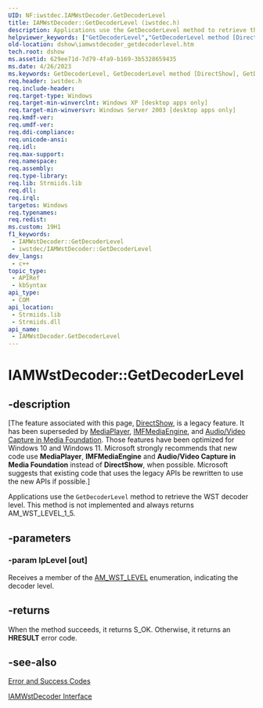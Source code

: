 ```yaml
---
UID: NF:iwstdec.IAMWstDecoder.GetDecoderLevel
title: IAMWstDecoder::GetDecoderLevel (iwstdec.h)
description: Applications use the GetDecoderLevel method to retrieve the WST decoder level. This method is not implemented and always returns AM_WST_LEVEL_1_5.
helpviewer_keywords: ["GetDecoderLevel","GetDecoderLevel method [DirectShow]","GetDecoderLevel method [DirectShow]","IAMWstDecoder interface","IAMWstDecoder interface [DirectShow]","GetDecoderLevel method","IAMWstDecoder.GetDecoderLevel","IAMWstDecoder::GetDecoderLevel","IAMWstDecoderGetDecoderLevel","dshow.iamwstdecoder_getdecoderlevel","iwstdec/IAMWstDecoder::GetDecoderLevel"]
old-location: dshow\iamwstdecoder_getdecoderlevel.htm
tech.root: dshow
ms.assetid: 629ee71d-7d79-4fa9-b169-3b5328659435
ms.date: 4/26/2023
ms.keywords: GetDecoderLevel, GetDecoderLevel method [DirectShow], GetDecoderLevel method [DirectShow],IAMWstDecoder interface, IAMWstDecoder interface [DirectShow],GetDecoderLevel method, IAMWstDecoder.GetDecoderLevel, IAMWstDecoder::GetDecoderLevel, IAMWstDecoderGetDecoderLevel, dshow.iamwstdecoder_getdecoderlevel, iwstdec/IAMWstDecoder::GetDecoderLevel
req.header: iwstdec.h
req.include-header: 
req.target-type: Windows
req.target-min-winverclnt: Windows XP [desktop apps only]
req.target-min-winversvr: Windows Server 2003 [desktop apps only]
req.kmdf-ver: 
req.umdf-ver: 
req.ddi-compliance: 
req.unicode-ansi: 
req.idl: 
req.max-support: 
req.namespace: 
req.assembly: 
req.type-library: 
req.lib: Strmiids.lib
req.dll: 
req.irql: 
targetos: Windows
req.typenames: 
req.redist: 
ms.custom: 19H1
f1_keywords:
 - IAMWstDecoder::GetDecoderLevel
 - iwstdec/IAMWstDecoder::GetDecoderLevel
dev_langs:
 - c++
topic_type:
 - APIRef
 - kbSyntax
api_type:
 - COM
api_location:
 - Strmiids.lib
 - Strmiids.dll
api_name:
 - IAMWstDecoder.GetDecoderLevel
---
```


# IAMWstDecoder::GetDecoderLevel


## -description

\[The feature associated with this page, [DirectShow](/windows/win32/directshow/directshow), is a legacy feature. It has been superseded by [MediaPlayer](/uwp/api/Windows.Media.Playback.MediaPlayer), [IMFMediaEngine](/windows/win32/api/mfmediaengine/nn-mfmediaengine-imfmediaengine), and [Audio/Video Capture in Media Foundation](windows/win32/medfound/audio-video-capture-in-media-foundation). Those features have been optimized for Windows 10 and Windows 11. Microsoft strongly recommends that new code use **MediaPlayer**, **IMFMediaEngine** and **Audio/Video Capture in Media Foundation** instead of **DirectShow**, when possible. Microsoft suggests that existing code that uses the legacy APIs be rewritten to use the new APIs if possible.\]

Applications use the <code>GetDecoderLevel</code> method to retrieve the WST decoder level. This method is not implemented and always returns AM_WST_LEVEL_1_5.

## -parameters

### -param lpLevel [out]

Receives a member of the <a href="/previous-versions/windows/desktop/api/iwstdec/ne-iwstdec-am_wst_level">AM_WST_LEVEL</a> enumeration, indicating the decoder level.

## -returns

When the method succeeds, it returns S_OK. Otherwise, it returns an <b>HRESULT</b> error code.

## -see-also

<a href="/windows/desktop/DirectShow/error-and-success-codes">Error and Success Codes</a>



<a href="/windows/desktop/api/iwstdec/nn-iwstdec-iamwstdecoder">IAMWstDecoder Interface</a>